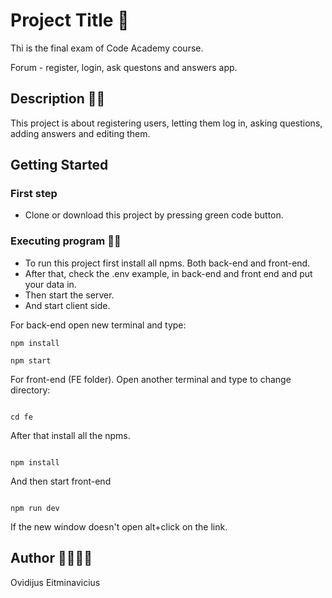 # Project Title 🚩

Thi is the final exam of Code Academy course.

Forum - register, login, ask questons and answers app.

## Description 📃📃

This project is about registering users, letting them log in, asking questions, adding answers and editing them.

## Getting Started

### First step

- Clone or download this project by pressing green code button.

### Executing program 🚀🚀

- To run this project first install all npms. Both back-end and front-end.
- After that, check the .env example, in back-end and front end and put your data in.
- Then start the server.
- And start client side.

For back-end open new terminal and type:

```
npm install

```

```
npm start

```

For front-end (FE folder).
Open another terminal and type to change directory:

```

cd fe

```

After that install all the npms.

```

npm install

```

And then start front-end

```

npm run dev

```

If the new window doesn't open alt+click on the link.

## Author 👨‍👩‍👧‍👦

Ovidijus Eitminavicius
